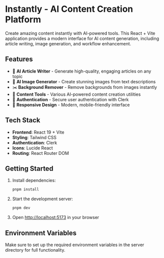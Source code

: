 # Instantly - AI Content Creation Platform

Create amazing content instantly with AI-powered tools. This React + Vite application provides a modern interface for AI content generation, including article writing, image generation, and workflow enhancement.

## Features

- 🚀 **AI Article Writer** - Generate high-quality, engaging articles on any topic
- 🎨 **AI Image Generator** - Create stunning images from text descriptions
- ✂️ **Background Remover** - Remove backgrounds from images instantly
- 📝 **Content Tools** - Various AI-powered content creation utilities
- 🔐 **Authentication** - Secure user authentication with Clerk
- 📱 **Responsive Design** - Modern, mobile-friendly interface

## Tech Stack

- **Frontend**: React 19 + Vite
- **Styling**: Tailwind CSS
- **Authentication**: Clerk
- **Icons**: Lucide React
- **Routing**: React Router DOM

## Getting Started

1. Install dependencies:
   ```bash
   pnpm install
   ```

2. Start the development server:
   ```bash
   pnpm dev
   ```

3. Open [http://localhost:5173](http://localhost:5173) in your browser

## Environment Variables

Make sure to set up the required environment variables in the server directory for full functionality.
